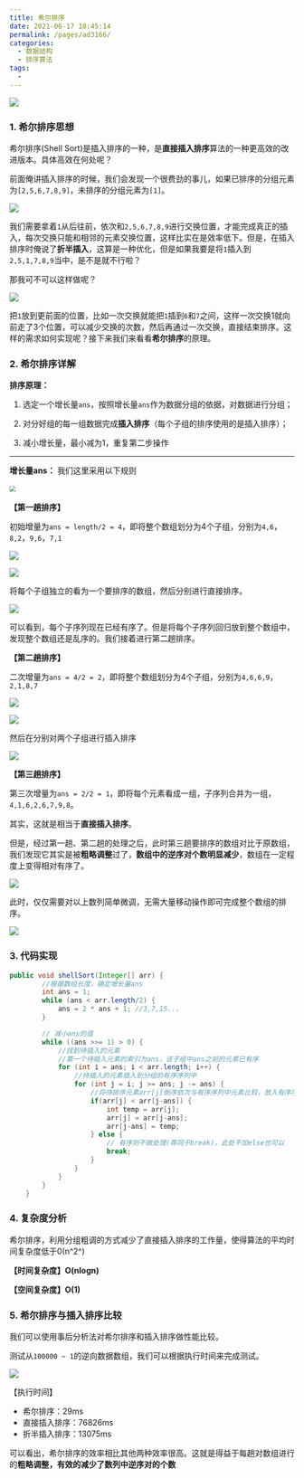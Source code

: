 ```yaml
---
title: 希尔排序
date: 2021-06-17 18:45:14
permalink: /pages/ad3166/
categories:
  - 数据结构
  - 排序算法
tags:
  - 
---
```


![](https://iqqcode-blog.oss-cn-beijing.aliyuncs.com/img/20200418183123.png)

### 1. 希尔排序思想

希尔排序(Shell Sort)是插入排序的一种，是**直接插入排序**算法的一种更高效的改进版本。具体高效在何处呢？

前面俺讲插入排序的时候，我们会发现一个很费劲的事儿，如果已排序的分组元素为`[2,5,6,7,8,9]`，未排序的分组元素为`[1]`。

![](https://iqqcode-blog.oss-cn-beijing.aliyuncs.com/img/20200418200834.png)

我们需要拿着`1`从后往前，依次和`2,5,6,7,8,9`进行交换位置，才能完成真正的插入，每次交换只能和相邻的元素交换位置，这样比实在是效率低下。但是，在插入排序时俺说了**折半插入**，这算是一种优化，但是如果我要是将`1`插入到`2,5,1,7,8,9`当中，是不是就不行啦？

那我可不可以这样做呢？

![](https://iqqcode-blog.oss-cn-beijing.aliyuncs.com/img/20200418202300.png)

把`1`放到更前面的位置，比如一次交换就能把`1`插到`6`和`7`之间，这样一次交换1就向前走了3个位置，可以减少交换的次数，然后再通过一次交换，直接结束排序。这样的需求如何实现呢？接下来我们来看看**希尔排序**的原理。

### 2. 希尔排序详解

**排序原理：**

1. 选定一个增长量`ans`，按照增长量`ans`作为数据分组的依据，对数据进行分组；

2. 对分好组的每一组数据完成**插入排序**（每个子组的排序使用的是插入排序）；

3. 减小增长量，最小减为1，重复第二步操作

-----------------------------------

**增长量ans：** 我们这里采用以下规则

​    <img src="https://iqqcode-blog.oss-cn-beijing.aliyuncs.com/img/20200418203555.png" style="zoom:67%;" />

**【第一趟排序】**

初始增量为`ans = length/2 = 4`，即将整个数组划分为4个子组，分别为`4,6`，`8,2`，`9,6`，`7,1`

![](https://iqqcode-blog.oss-cn-beijing.aliyuncs.com/img/20200722224144.png)

![](https://iqqcode-blog.oss-cn-beijing.aliyuncs.com/img/20200418185830.png)

将每个子组独立的看为一个要排序的数组，然后分别进行直接排序。

![](https://iqqcode-blog.oss-cn-beijing.aliyuncs.com/img/20200418185852.png)

可以看到，每个子序列现在已经有序了。但是将每个子序列回归放到整个数组中，发现整个数组还是乱序的。我们接着进行第二趟排序。

**【第二趟排序】**

二次增量为`ans = 4/2 = 2`，即将整个数组划分为4个子组，分别为`4,6,6,9`，`2,1,8,7`

![](https://iqqcode-blog.oss-cn-beijing.aliyuncs.com/img/20200722224510.png)

![](https://iqqcode-blog.oss-cn-beijing.aliyuncs.com/img/20200418195035.png)

然后在分别对两个子组进行插入排序

![](https://iqqcode-blog.oss-cn-beijing.aliyuncs.com/img/20200418192053.png)

**【第三趟排序】**

第三次增量为`ans = 2/2 = 1`，即将每个元素看成一组，子序列合并为一组，`4,1,6,2,6,7,9,8`。

其实，这就是相当于**直接插入排序**。

但是，经过第一趟、第二趟的处理之后，此时第三趟要排序的数组对比于原数组，我们发现它其实是被**粗略调整**过了，**数组中的逆序对个数明显减少**，数组在一定程度上变得相对有序了。

![](https://iqqcode-blog.oss-cn-beijing.aliyuncs.com/img/20200418192910.png)

此时，仅仅需要对以上数列简单微调，无需大量移动操作即可完成整个数组的排序。

![](https://iqqcode-blog.oss-cn-beijing.aliyuncs.com/img/20200418192926.png)

### 3. 代码实现

```java
public void shellSort(Integer[] arr) {
        //根据数组长度，确定增长量ans
        int ans = 1;
        while (ans < arr.length/2) {
            ans = 2 * ans + 1; //3,7,15...
        }

        // 减小ans的值
        while ((ans >>= 1) > 0) {
            //找到待插入的元素
            //第一个待插入元素的索引为ans，该子组中ans之前的元素已有序
            for (int i = ans; i < arr.length; i++) {
                //待插入的元素插入到分组的有序序列中
                for (int j = i; j >= ans; j -= ans) {
                    //将待排序元素arr[j]倒序依次与有序序列中元素比较，放入有序序列中合适位置
                    if(arr[j] < arr[j-ans]) {
                        int temp = arr[j];
                        arr[j] = arr[j-ans];
                        arr[j-ans] = temp;
                    } else {
                        // 有序则不做处理(等同于break)，此处不加else也可以
                        break;
                    }
                }
            }
        }
    }
```

### 4. 复杂度分析

希尔排序，利用分组粗调的方式减少了直接插入排序的工作量，使得算法的平均时间复杂度低于0(n^2^)

**【时间复杂度】O(nlogn)**

**【空间复杂度】O(1)**

### 5. 希尔排序与插入排序比较

我们可以使用事后分析法对希尔排序和插入排序做性能比较。

测试从`100000 ~ 1`的逆向数据数组，我们可以根据执行时间来完成测试。

![](https://iqqcode-blog.oss-cn-beijing.aliyuncs.com/img/20200418205606.png)

【执行时间】

- 希尔排序：29ms
- 直接插入排序：76826ms
- 折半插入排序：13075ms

可以看出，希尔排序的效率相比其他两种效率很高。这就是得益于每趟对数组进行的**粗略调整，有效的减少了数列中逆序对的个数**